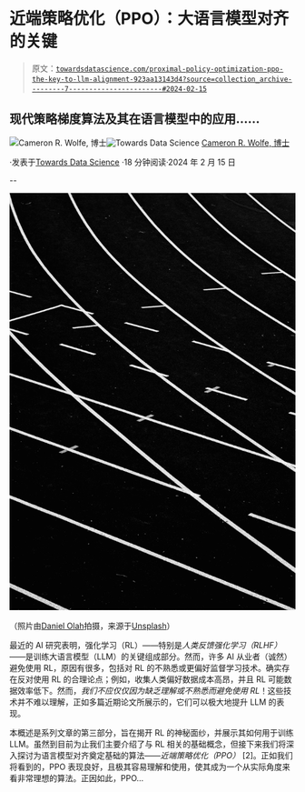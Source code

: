 # **近端策略优化（PPO）**：大语言模型对齐的关键

> 原文：[`towardsdatascience.com/proximal-policy-optimization-ppo-the-key-to-llm-alignment-923aa13143d4?source=collection_archive---------7-----------------------#2024-02-15`](https://towardsdatascience.com/proximal-policy-optimization-ppo-the-key-to-llm-alignment-923aa13143d4?source=collection_archive---------7-----------------------#2024-02-15)

## 现代策略梯度算法及其在语言模型中的应用……

[](https://wolfecameron.medium.com/?source=post_page---byline--923aa13143d4--------------------------------)![Cameron R. Wolfe, 博士](https://wolfecameron.medium.com/?source=post_page---byline--923aa13143d4--------------------------------)[](https://towardsdatascience.com/?source=post_page---byline--923aa13143d4--------------------------------)![Towards Data Science](https://towardsdatascience.com/?source=post_page---byline--923aa13143d4--------------------------------) [Cameron R. Wolfe, 博士](https://wolfecameron.medium.com/?source=post_page---byline--923aa13143d4--------------------------------)

·发表于[Towards Data Science](https://towardsdatascience.com/?source=post_page---byline--923aa13143d4--------------------------------) ·18 分钟阅读·2024 年 2 月 15 日

--

![](img/bd5ca84ae9538a8e1d8a9539273ae459.png)

（照片由[Daniel Olah](https://unsplash.com/@danesduet?utm_content=creditCopyText&utm_medium=referral&utm_source=unsplash)拍摄，来源于[Unsplash](https://unsplash.com/photos/white-lines-on-track-field-2cHW5TKr9Vs?utm_content=creditCopyText&utm_medium=referral&utm_source=unsplash)）

最近的 AI 研究表明，强化学习（RL）——特别是*人类反馈强化学习（RLHF）*——是训练大语言模型（LLM）的关键组成部分。然而，许多 AI 从业者（诚然）避免使用 RL，原因有很多，包括对 RL 的不熟悉或更偏好监督学习技术。确实存在反对使用 RL 的合理论点；例如，收集人类偏好数据成本高昂，并且 RL 可能数据效率低下。然而，*我们不应仅仅因为缺乏理解或不熟悉而避免使用 RL*！这些技术并不难以理解，正如多篇近期论文所展示的，它们可以极大地提升 LLM 的表现。

本概述是系列文章的第三部分，旨在揭开 RL 的神秘面纱，并展示其如何用于训练 LLM。虽然到目前为止我们主要介绍了与 RL 相关的基础概念，但接下来我们将深入探讨为语言模型对齐奠定基础的算法——*近端策略优化（PPO）* [2]。正如我们将看到的，PPO 表现良好，且极其容易理解和使用，使其成为一个从实际角度来看非常理想的算法。正因如此，PPO…
